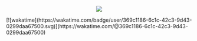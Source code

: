 <p align="center">
  <img src="https://i.imgur.com/0wY2Mjh.png">
</p>
[![wakatime](https://wakatime.com/badge/user/369c1186-6c1c-42c3-9d43-0299daa67500.svg)](https://wakatime.com/@369c1186-6c1c-42c3-9d43-0299daa67500)

